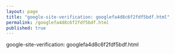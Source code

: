 ```yaml
---
layout: page
title: "google-site-verification: googlefa4d8c6f2fdf5bdf.html"
permalink: /googlefa4d8c6f2fdf5bdf.html
published: true
---
```

google-site-verification: googlefa4d8c6f2fdf5bdf.html
